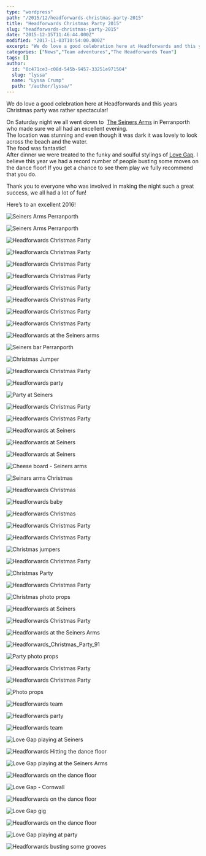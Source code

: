 ```yaml
---
type: "wordpress"
path: "/2015/12/headforwards-christmas-party-2015"
title: "Headforwards Christmas Party 2015"
slug: "headforwards-christmas-party-2015"
date: "2015-12-15T11:46:44.000Z"
modified: "2017-11-03T10:54:00.000Z"
excerpt: "We do love a good celebration here at Headforwards and this years Christmas party was rather spectacular! On Saturday night we all went down to  The Seiners Arms in Perranporth who made sure we all had an excellent evening. The location was stunning and even though it was dark it was lovely to look across the …"
categories: ["News","Team adventures","The Headforwards Team"]
tags: []
author:
  id: "0c471ce3-c08d-545b-9457-33251e971504"
  slug: "lyssa"
  name: "Lyssa Crump"
  path: "/author/lyssa/"
---
```

We do love a good celebration here at Headforwards and this years Christmas party was rather spectacular!

On Saturday night we all went down to  [The Seiners Arms](http://www.seiners.co.uk/) in Perranporth who made sure we all had an excellent evening.  
The location was stunning and even though it was dark it was lovely to look across the beach and the water.  
The food was fantastic!  
After dinner we were treated to the funky and soulful stylings of [Love Gap](https://www.facebook.com/Love-Gap-128167490576442/). I believe this year we had a record number of people busting some moves on the dance floor! If you get a chance to see them play we fully recommend that you do.

Thank you to everyone who was involved in making the night such a great success, we all had a lot of fun!

Here’s to an excellent 2016!

![Seiners Arms Perranporth ](/wp-content/uploads/2015/12/Headforwards_Christmas_Party_38.jpg)

![Seiners Arms Perranporth](/wp-content/uploads/2015/12/Headforwards_Christmas_Party_42.jpg)

![Headforwards Christmas Party ](/wp-content/uploads/2015/12/Headforwards_Christmas_Party_48.jpg)

![Headforwards Christmas Party ](/wp-content/uploads/2015/12/Headforwards_Christmas_Party16.jpg)

![Headforwards Christmas Party ](/wp-content/uploads/2015/12/Headforwards_Christmas_Party_50.jpg)

![Headforwards Christmas Party ](/wp-content/uploads/2015/12/Headforwards_Christmas_Party.jpeg)

![Headforwards Christmas Party ](/wp-content/uploads/2015/12/Headforwards_Christmas_Party-1.jpeg)

![Headforwards Christmas Party ](/wp-content/uploads/2015/12/Headforwards_Christmas_Party-2.jpeg)

![Headforwards Christmas Party ](/wp-content/uploads/2015/12/Headforwards_Christmas_Party-4.jpeg)

![Headforwards Christmas Party ](/wp-content/uploads/2015/12/Headforwards_Christmas_Party_37.jpg)

![Headforwards at the Seiners arms ](/wp-content/uploads/2015/12/Headforwards_Christmas_Party_126.jpg)

![Seiners bar Perranporth ](/wp-content/uploads/2015/12/Headforwards_Christmas_Party_59.jpg)

![Christmas Jumper](/wp-content/uploads/2015/12/Headforwards_Christmas_Party_60.jpg)

![Headforwards Christmas Party ](/wp-content/uploads/2015/12/Headforwards_Christmas_Party_72.jpg)

![Headforwards party ](/wp-content/uploads/2015/12/Headforwards_Christmas_Party_78.jpg)

![Party at Seiners](/wp-content/uploads/2015/12/Headforwards_Christmas_Party_73.jpg)

![Headforwards Christmas Party ](/wp-content/uploads/2015/12/Headforwards_Christmas_Party_41.jpg)

![Headforwards Christmas Party ](/wp-content/uploads/2015/12/Headforwards_Christmas_Party32.jpg)

![Headforwards at Seiners ](/wp-content/uploads/2015/12/Headforwards_Christmas_Party13.jpg)

![Headforwards at Seiners ](/wp-content/uploads/2015/12/Headforwards_Christmas_Party14.jpg)

![Headforwards at Seiners ](/wp-content/uploads/2015/12/Headforwards_Christmas_Party6.jpg)

![Cheese board - Seiners arms ](/wp-content/uploads/2015/12/Headforwards_Christmas_Party_53.jpg)

![Seinars arms Christmas ](/wp-content/uploads/2015/12/Headforwards_Christmas_Party_54.jpg)

![Headforwards Christmas ](/wp-content/uploads/2015/12/Headforwards_Christmas_Party_149.jpg)

![Headforwards baby](/wp-content/uploads/2015/12/Headforwards_Christmas_Party_158.jpg)

![Headforwards Christmas ](/wp-content/uploads/2015/12/Headforwards_Christmas_Party_58.jpg)

![Headforwards Christmas Party ](/wp-content/uploads/2015/12/Headforwards_Christmas_Party_44.jpg)

![Headforwards Christmas Party ](/wp-content/uploads/2015/12/Headforwards_Christmas_Party_45.jpg)

![Christmas jumpers](/wp-content/uploads/2015/12/Headforwards_Christmas_Party_69.jpg)

![Headforwards Christmas Party ](/wp-content/uploads/2015/12/Headforwards_Christmas_Party_84.jpg)

![Christmas Party ](/wp-content/uploads/2015/12/Headforwards_Christmas_Party_70.jpg)

![Headforwards Christmas Party ](/wp-content/uploads/2015/12/Headforwards_Christmas_Party_71.jpg)

![Christmas photo props](/wp-content/uploads/2015/12/Headforwards_Christmas_Party_89.jpg)

![Headforwards at Seiners ](/wp-content/uploads/2015/12/Headforwards_Christmas_Party_148.jpg)

![Headforwards Christmas Party ](/wp-content/uploads/2015/12/Headforwards_Christmas_Party_88.jpg)

![Headforwards at the Seiners Arms ](/wp-content/uploads/2015/12/Headforwards_Christmas_Party_127.jpg)

![Headforwards_Christmas_Party_91](/wp-content/uploads/2015/12/Headforwards_Christmas_Party_91.jpg)

![Party photo props ](/wp-content/uploads/2015/12/Headforwards_Christmas_Party_81.jpg)

![Headforwards Christmas Party ](/wp-content/uploads/2015/12/Headforwards_Christmas_Party_94.jpg)

![Headforwards Christmas Party ](/wp-content/uploads/2015/12/Headforwards_Christmas_Party_95.jpg)

![Photo props ](/wp-content/uploads/2015/12/Headforwards_Christmas_Party_97.jpg)

![Headforwards team ](/wp-content/uploads/2015/12/Headforwards_Christmas_Party_102.jpg)

![Headforwards party](/wp-content/uploads/2015/12/Headforwards_Christmas_Party_52.jpg)

![Headforwards team ](/wp-content/uploads/2015/12/Headforwards_Christmas_Party_105.jpg)

![Love Gap playing at Seiners ](/wp-content/uploads/2015/12/Headforwards_Christmas_Party_67.jpg)

![Headforwards Hitting the dance floor](/wp-content/uploads/2015/12/Headforwards_Christmas_Party_108.jpg)

![Love Gap playing at the Seiners Arms ](/wp-content/uploads/2015/12/Headforwards_Christmas_Party_86.jpg)

![Headforwards on the dance floor ](/wp-content/uploads/2015/12/Headforwards_Christmas_Party_109.jpg)

![Love Gap - Cornwall](/wp-content/uploads/2015/12/Headforwards_Christmas_Party_90.jpg)

![Headforwards on the dance floor](/wp-content/uploads/2015/12/Headforwards_Christmas_Party_110.jpg)

![Love Gap gig ](/wp-content/uploads/2015/12/Headforwards_Christmas_Party_104.jpg)

![Headforwards on the dance floor ](/wp-content/uploads/2015/12/Headforwards_Christmas_Party_113.jpg)

![Love Gap playing at party ](/wp-content/uploads/2015/12/Headforwards_Christmas_Party_111.jpg)

![Headforwards busting some grooves ](/wp-content/uploads/2015/12/Headforwards_Christmas_Party_118.jpg)